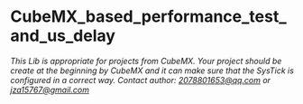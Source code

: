 # CubeMX_based_performance_test_and_us_delay
*This Lib is appropriate for projects from CubeMX. Your project should be create at the beginning by CubeMX and it can make sure that the SysTick is configured in a correct way.*
*Contact author: 2078801653@qq.com or jza15767@gmail.com*
  
